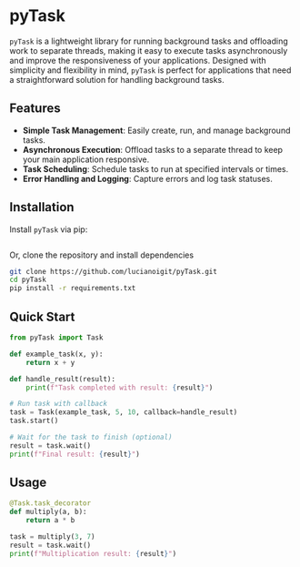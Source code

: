 # pyTask

`pyTask` is a lightweight library for running background tasks and offloading work to separate threads, making it easy to execute tasks asynchronously and improve the responsiveness of your applications. Designed with simplicity and flexibility in mind, `pyTask` is perfect for applications that need a straightforward solution for handling background tasks.

## Features

- **Simple Task Management**: Easily create, run, and manage background tasks.
- **Asynchronous Execution**: Offload tasks to a separate thread to keep your main application responsive.
- **Task Scheduling**: Schedule tasks to run at specified intervals or times.
- **Error Handling and Logging**: Capture errors and log task statuses.

## Installation

Install `pyTask` via pip:
```bash

``` 
Or, clone the repository and install dependencies

```bash
git clone https://github.com/lucianoigit/pyTask.git
cd pyTask
pip install -r requirements.txt
```

## Quick Start

```python
from pyTask import Task

def example_task(x, y):
    return x + y

def handle_result(result):
    print(f"Task completed with result: {result}")

# Run task with callback
task = Task(example_task, 5, 10, callback=handle_result)
task.start()

# Wait for the task to finish (optional)
result = task.wait()
print(f"Final result: {result}")


```
## Usage

```python
@Task.task_decorator
def multiply(a, b):
    return a * b

task = multiply(3, 7)
result = task.wait()
print(f"Multiplication result: {result}")



```



